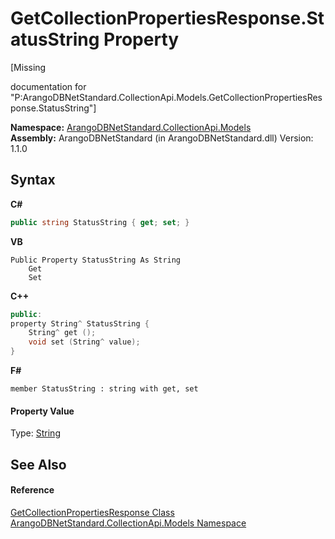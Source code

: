 # GetCollectionPropertiesResponse.StatusString Property 
 

\[Missing <summary> documentation for "P:ArangoDBNetStandard.CollectionApi.Models.GetCollectionPropertiesResponse.StatusString"\]

**Namespace:**&nbsp;<a href="eddef630-2e74-9b99-ee5b-91305adea48b">ArangoDBNetStandard.CollectionApi.Models</a><br />**Assembly:**&nbsp;ArangoDBNetStandard (in ArangoDBNetStandard.dll) Version: 1.1.0

## Syntax

**C#**<br />
``` C#
public string StatusString { get; set; }
```

**VB**<br />
``` VB
Public Property StatusString As String
	Get
	Set
```

**C++**<br />
``` C++
public:
property String^ StatusString {
	String^ get ();
	void set (String^ value);
}
```

**F#**<br />
``` F#
member StatusString : string with get, set

```


#### Property Value
Type: <a href="https://docs.microsoft.com/dotnet/api/system.string" target="_blank" rel="noopener noreferrer">String</a>

## See Also


#### Reference
<a href="e10e7b86-a831-f90c-c2d1-6c0b2f89dbab">GetCollectionPropertiesResponse Class</a><br /><a href="eddef630-2e74-9b99-ee5b-91305adea48b">ArangoDBNetStandard.CollectionApi.Models Namespace</a><br />